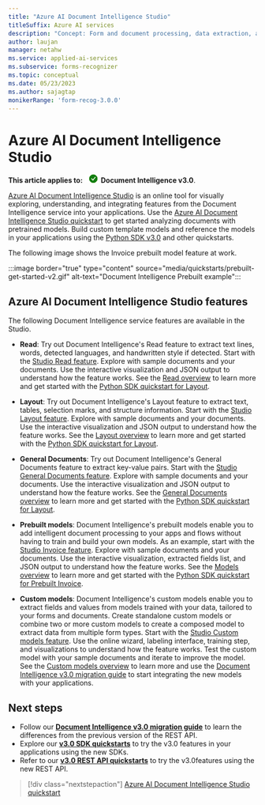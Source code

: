 ```yaml
---
title: "Azure AI Document Intelligence Studio"
titleSuffix: Azure AI services
description: "Concept: Form and document processing, data extraction, and analysis using Azure AI Document Intelligence Studio "
author: laujan
manager: netahw
ms.service: applied-ai-services
ms.subservice: forms-recognizer
ms.topic: conceptual
ms.date: 05/23/2023
ms.author: sajagtap
monikerRange: 'form-recog-3.0.0'
---
```


# Azure AI Document Intelligence Studio

**This article applies to:** ![Document Intelligence v3.0 checkmark](media/yes-icon.png) **Document Intelligence v3.0**.

[Azure AI Document Intelligence Studio](https://formrecognizer.appliedai.azure.com/) is an online tool for visually exploring, understanding, and integrating features from the Document Intelligence service into your applications. Use the [Azure AI Document Intelligence Studio quickstart](quickstarts/try-form-recognizer-studio.md) to get started analyzing documents with pretrained models. Build custom template models and reference the models in your applications using the [Python SDK v3.0](quickstarts/get-started-sdks-rest-api.md?view=form-recog-3.0.0&preserve-view=true) and other quickstarts.

The following image shows the Invoice prebuilt model feature at work.

:::image border="true" type="content" source="media/quickstarts/prebuilt-get-started-v2.gif" alt-text="Document Intelligence Prebuilt example":::

## Azure AI Document Intelligence Studio features

The following Document Intelligence service features are available in the Studio.

* **Read**: Try out Document Intelligence's Read feature to extract text lines, words, detected languages, and handwritten style if detected. Start with the [Studio Read feature](https://formrecognizer.appliedai.azure.com/studio/read). Explore with sample documents and your documents. Use the interactive visualization and JSON output to understand how the feature works. See the [Read overview](concept-read.md) to learn more and get started with the [Python SDK quickstart for Layout](quickstarts/get-started-sdks-rest-api.md?view=form-recog-3.0.0&preserve-view=true).

* **Layout**: Try out Document Intelligence's Layout feature to extract text, tables, selection marks, and structure information. Start with the [Studio Layout feature](https://formrecognizer.appliedai.azure.com/studio/layout). Explore with sample documents and your documents. Use the interactive visualization and JSON output to understand how the feature works. See the [Layout overview](concept-layout.md) to learn more and get started with the [Python SDK quickstart for Layout](quickstarts/get-started-sdks-rest-api.md?view=form-recog-3.0.0&preserve-view=true#layout-model).

* **General Documents**: Try out Document Intelligence's General Documents feature to extract key-value pairs. Start with the [Studio General Documents feature](https://formrecognizer.appliedai.azure.com/studio/document). Explore with sample documents and your documents. Use the interactive visualization and JSON output to understand how the feature works. See the [General Documents overview](concept-general-document.md) to learn more and get started with the [Python SDK quickstart for Layout](quickstarts/get-started-sdks-rest-api.md?view=form-recog-3.0.0&preserve-view=true#general-document-model).

* **Prebuilt models**: Document Intelligence's prebuilt models enable you to add intelligent document processing to your apps and flows without having to train and build your own models. As an example, start with the [Studio Invoice feature](https://formrecognizer.appliedai.azure.com/studio/prebuilt?formType=invoice). Explore with sample documents and your documents. Use the interactive visualization, extracted fields list, and JSON output to understand how the feature works. See the [Models overview](concept-model-overview.md) to learn more and get started with the [Python SDK quickstart for Prebuilt Invoice](quickstarts/get-started-sdks-rest-api.md?view=form-recog-3.0.0&preserve-view=true#prebuilt-model).

* **Custom models**: Document Intelligence's custom models enable you to extract fields and values from models trained with your data, tailored to your forms and documents. Create standalone custom models or combine two or more custom models to create a composed model to extract data from multiple form types. Start with the [Studio Custom models feature](https://formrecognizer.appliedai.azure.com/studio/custommodel/projects).  Use the online wizard, labeling interface, training step, and visualizations to understand how the feature works. Test the custom model with your sample documents and iterate to improve the model. See the [Custom models overview](concept-custom.md) to learn more and use the [Document Intelligence v3.0 migration guide](v3-migration-guide.md) to start integrating the new models with your applications.

## Next steps

* Follow our [**Document Intelligence v3.0 migration guide**](v3-migration-guide.md) to learn the differences from the previous version of the REST API.
* Explore our [**v3.0 SDK quickstarts**](quickstarts/get-started-sdks-rest-api.md?view=form-recog-3.0.0&preserve-view=true) to try the v3.0 features in your applications using the new SDKs.
* Refer to our [**v3.0 REST API quickstarts**](quickstarts/get-started-sdks-rest-api.md?view=form-recog-3.0.0&preserve-view=true) to try the v3.0features using the new REST API.

> [!div class="nextstepaction"]
> [Azure AI Document Intelligence Studio  quickstart](quickstarts/try-form-recognizer-studio.md)
